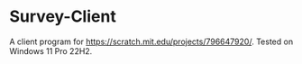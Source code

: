# Survey-Client
A client program for https://scratch.mit.edu/projects/796647920/. Tested on Windows 11 Pro 22H2.
